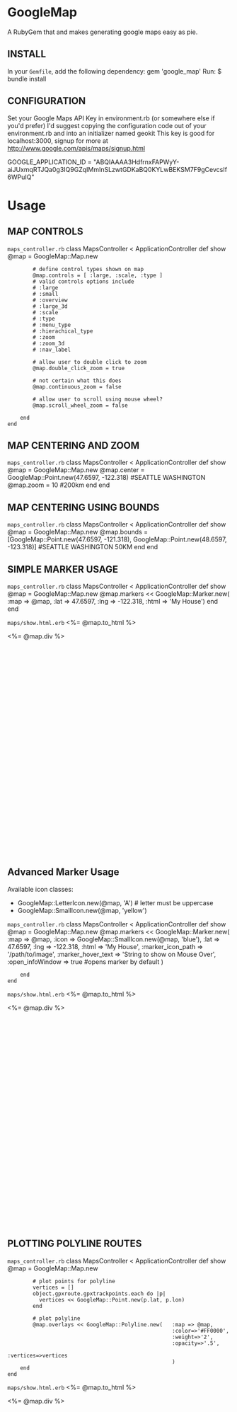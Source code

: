 # GoogleMap

A RubyGem that and makes generating google maps easy as pie.

INSTALL
-------
In your `Gemfile`, add the following dependency:
    gem 'google_map'
Run:
    $ bundle install

CONFIGURATION
-------------

  Set your Google Maps API Key in environment.rb (or somewhere else if you'd prefer)
	I'd suggest copying the configuration code out of your environment.rb and into an initializer named geokit
  This key is good for localhost:3000, signup for more at http://www.google.com/apis/maps/signup.html
  
  GOOGLE_APPLICATION_ID = "ABQIAAAA3HdfrnxFAPWyY-aiJUxmqRTJQa0g3IQ9GZqIMmInSLzwtGDKaBQ0KYLwBEKSM7F9gCevcsIf6WPuIQ"

# Usage

MAP CONTROLS
------------

`maps_controller.rb`
    class MapsController < ApplicationController
    	def	show
    		@map = GoogleMap::Map.new
	
    		# define control types shown on map
    		@map.controls = [ :large, :scale, :type ]
    		# valid controls options include
    		# :large 
    		# :small 
    		# :overview
    		# :large_3d
    		# :scale
    		# :type
    		# :menu_type
    		# :hierachical_type
    		# :zoom
    		# :zoom_3d
    		# :nav_label
        	
    		# allow user to double click to zoom
    		@map.double_click_zoom = true
	
    		# not certain what this does
    		@map.continuous_zoom = false
	
    		# allow user to scroll using mouse wheel?
    		@map.scroll_wheel_zoom = false
	
    	end
    end

MAP CENTERING AND ZOOM
----------------------

`maps_controller.rb`
    class MapsController < ApplicationController
    	def	show
    		@map = GoogleMap::Map.new
    		@map.center = GoogleMap::Point.new(47.6597, -122.318) #SEATTLE WASHINGTON
    		@map.zoom = 10 #200km
    	end
    end

MAP CENTERING USING BOUNDS
--------------------------

`maps_controller.rb`
    class MapsController < ApplicationController
    	def	show
    		@map = GoogleMap::Map.new
    		@map.bounds =  [GoogleMap::Point.new(47.6597, -121.318), GoogleMap::Point.new(48.6597, -123.318)] #SEATTLE WASHINGTON 50KM
    	end
    end


SIMPLE MARKER USAGE
-------------------

`maps_controller.rb`
    class MapsController < ApplicationController
    	def	show
    		@map = GoogleMap::Map.new
      		@map.markers << GoogleMap::Marker.new(	:map => @map, 
                                         			:lat => 47.6597, 
                                         			:lng => -122.318,
                                         			:html => 'My House')
    	end
    end

`maps/show.html.erb`
    <%= @map.to_html %>
    <div style="width: 500px; height: 500px;">
      <%= @map.div %>
    </div>


Advanced Marker Usage
---------------------

Available icon classes:

* GoogleMap::LetterIcon.new(@map, 'A') # letter must be uppercase
* GoogleMap::SmallIcon.new(@map, 'yellow')

`maps_controller.rb`
    class MapsController < ApplicationController
    	def	show
    		@map = GoogleMap::Map.new
      		@map.markers << GoogleMap::Marker.new(	:map => @map, 
    												:icon => GoogleMap::SmallIcon.new(@map, 'blue'),
    												:lat => 47.6597, 
    												:lng => -122.318,
    												:html => 'My House',
    												:marker_icon_path => '/path/to/image',
    												:marker_hover_text => 'String to show on Mouse Over',
    												:open_infoWindow => true #opens marker by default
    												)
  
    	end
    end

`maps/show.html.erb`
    <%= @map.to_html %>
    <div style="width: 500px; height: 500px;">
      <%= @map.div %>
    </div>


PLOTTING POLYLINE ROUTES
------------------------

`maps_controller.rb`
    class MapsController < ApplicationController
    	def	show
    		@map = GoogleMap::Map.new
  		
    		# plot points for polyline
            vertices = []
            object.gpxroute.gpxtrackpoints.each do |p|
              vertices << GoogleMap::Point.new(p.lat, p.lon)
            end
		
      		# plot polyline
    		@map.overlays << GoogleMap::Polyline.new(	:map => @map, 
    													:color=>'#FF0000', 
    													:weight=>'2', 
    													:opacity=>'.5', 
    													:vertices=>vertices
    													)
    	end
    end

`maps/show.html.erb`
    <%= @map.to_html %>
    <div style="width: 500px; height: 500px;">
      <%= @map.div %>
    </div>
